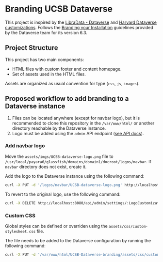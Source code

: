 # Branding UCSB Dataverse

This project is inspired by the [LibraData - Dataverse](https://github.com/shlake/LibraDataHomepage) and [Harvard Dataverse customizations](https://github.com/IQSS/dataverse.harvard.edu/tree/master/customization). Follows the [Branding your Installation](https://guides.dataverse.org/en/6.3/installation/config.html#branding-your-installation) guidelines provided by the Dataverse team for its version 6.3.

## Project Structure

This project has two main components:

- HTML files with custom footer and content homepage.
- Set of assets used in the HTML files.

Assets are organized as usual convention for type (`css`, `js`, `images`).

## Proposed workflow to add branding to a Dataverse instance

1. Files can be located anywhere (except for navbar logo), but it is recommended to clone this repository in the `/var/www/html/` or another directory reachable by the Dataverse instance.
2. Logo must be added using the `admin` API endpoint ([see API docs](https://guides.dataverse.org/en/6.3/api/index.html)).

### Add navbar logo

Move the `assets/imgs/UCSB-dataverse-logo.png` file to `/usr/local/payara6/glassfish/domains/domain1/docroot/logos/navbar`. If `navbar` directory does not exist, create it. 

Add the logo to the Dataverse instance using the following command:

```bash
curl -X PUT -d '/logos/navbar/UCSB-dataverse-logo.png' http://localhost:8080/api/admin/settings/:LogoCustomizationFile
```

To revert to the original logo, use the following command:

```bash
curl -X DELETE http://localhost:8080/api/admin/settings/:LogoCustomizationFile
```

### Custom CSS

Global styles can be defined or overriden using the `assets/css/custom-stylesheet.css` file. 

The file needs to be added to the Dataverse configuration by running the following command:

```bash
curl -X PUT -d '/var/www/html/UCSB-Dataverse-branding/assets/css/custom-stylesheet.css' http://localhost:8080/api/admin/settings/:StyleCustomizationFile
```


